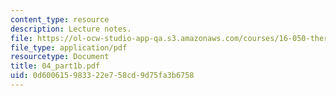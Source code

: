 ```yaml
---
content_type: resource
description: Lecture notes.
file: https://ol-ocw-studio-app-qa.s3.amazonaws.com/courses/16-050-thermal-energy-fall-2002/0d600615983322e758cd9d75fa3b6758_04_part1b.pdf
file_type: application/pdf
resourcetype: Document
title: 04_part1b.pdf
uid: 0d600615-9833-22e7-58cd-9d75fa3b6758
---
```

